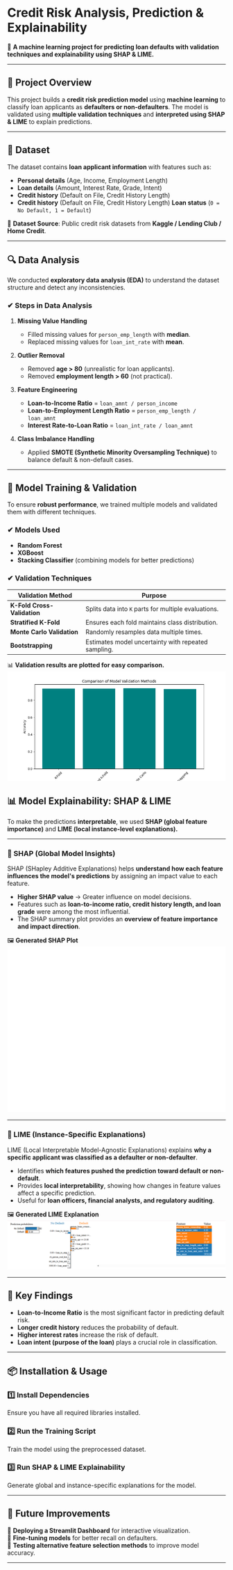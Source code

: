 # **Credit Risk Analysis, Prediction & Explainability**
🚀 **A machine learning project for predicting loan defaults with validation techniques and explainability using SHAP & LIME.**  

---

## **📌 Project Overview**
This project builds a **credit risk prediction model** using **machine learning** to classify loan applicants as **defaulters or non-defaulters**. The model is validated using **multiple validation techniques** and **interpreted using SHAP & LIME** to explain predictions.

---

## **📂 Dataset**
The dataset contains **loan applicant information** with features such as:  
- **Personal details** (Age, Income, Employment Length)  
- **Loan details** (Amount, Interest Rate, Grade, Intent)  
- **Credit history** (Default on File, Credit History Length)  
- **Credit history** (Default on File, Credit History Length)  **Loan status** (`0 = No Default, 1 = Default`)  

📌 **Dataset Source**: Public credit risk datasets from **Kaggle / Lending Club / Home Credit**.

---

## **🔍 Data Analysis**
We conducted **exploratory data analysis (EDA)** to understand the dataset structure and detect any inconsistencies.

### **✔ Steps in Data Analysis**
1. **Missing Value Handling**  
   - Filled missing values for `person_emp_length` with **median**.  
   - Replaced missing values for `loan_int_rate` with **mean**.  

2. **Outlier Removal**  
   - Removed **age > 80** (unrealistic for loan applicants).  
   - Removed **employment length > 60** (not practical).  

3. **Feature Engineering**  
   - **Loan-to-Income Ratio** = `loan_amnt / person_income`  
   - **Loan-to-Employment Length Ratio** = `person_emp_length / loan_amnt`  
   - **Interest Rate-to-Loan Ratio** = `loan_int_rate / loan_amnt`  

4. **Class Imbalance Handling**  
   - Applied **SMOTE (Synthetic Minority Oversampling Technique)** to balance default & non-default cases.  

---

## **🧪 Model Training & Validation**
To ensure **robust performance**, we trained multiple models and validated them with different techniques.

### **✔ Models Used**
- **Random Forest**  
- **XGBoost**  
- **Stacking Classifier** (combining models for better predictions)  

### **✔ Validation Techniques**
| Validation Method      | Purpose |
|------------------------|---------|
| **K-Fold Cross-Validation** | Splits data into `K` parts for multiple evaluations. |
| **Stratified K-Fold** | Ensures each fold maintains class distribution. |
| **Monte Carlo Validation** | Randomly resamples data multiple times. |
| **Bootstrapping** | Estimates model uncertainty with repeated sampling. |

📊 **Validation results are plotted for easy comparison.**  
![Validation Method Comparison for XGBoost Plot Model](validation_plot.png)

## 📊 Model Explainability: SHAP & LIME

To make the predictions **interpretable**, we used **SHAP (global feature importance)** and **LIME (local instance-level explanations).**

---

### 🔹 SHAP (Global Model Insights)
SHAP (SHapley Additive Explanations) helps **understand how each feature influences the model's predictions** by assigning an impact value to each feature.

- **Higher SHAP value** → Greater influence on model decisions.
- Features such as **loan-to-income ratio, credit history length, and loan grade** were among the most influential.
- The SHAP summary plot provides an **overview of feature importance and impact direction**.

🖼️ **Generated SHAP Plot**  
![SHAP Summary Plot](shap_summary.png)

---

### 🔹 LIME (Instance-Specific Explanations)
LIME (Local Interpretable Model-Agnostic Explanations) explains **why a specific applicant was classified as a defaulter or non-defaulter**.

- Identifies **which features pushed the prediction toward default or non-default**.
- Provides **local interpretability**, showing how changes in feature values affect a specific prediction.
- Useful for **loan officers, financial analysts, and regulatory auditing**.

🖼️ **Generated LIME Explanation**  
![Lime Explanation Plot](lime_explanation.png)

---

## 📌 Key Findings
- **Loan-to-Income Ratio** is the most significant factor in predicting default risk.  
- **Longer credit history** reduces the probability of default.  
- **Higher interest rates** increase the risk of default.  
- **Loan intent (purpose of the loan)** plays a crucial role in classification.  

---

## 📦 Installation & Usage

### 1️⃣ Install Dependencies  
Ensure you have all required libraries installed.

### 2️⃣ Run the Training Script  
Train the model using the preprocessed dataset.

### 3️⃣ Run SHAP & LIME Explainability  
Generate global and instance-specific explanations for the model.

---

## 📌 Future Improvements
🔹 **Deploying a Streamlit Dashboard** for interactive visualization.  
🔹 **Fine-tuning models** for better recall on defaulters.  
🔹 **Testing alternative feature selection methods** to improve model accuracy.  

---

